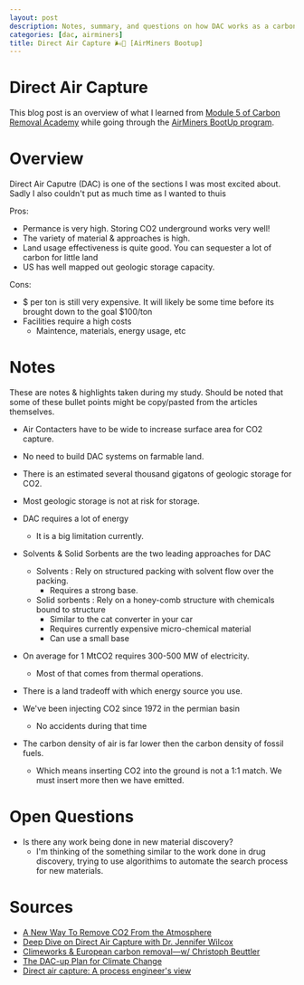 ```yaml
---
layout: post
description: Notes, summary, and questions on how DAC works as a carbon removal solution.
categories: [dac, airminers]
title: Direct Air Capture 🌬️🥅 [AirMiners Bootup]
---
```


# Direct Air Capture
This blog post is an overview of what I learned from [Module 5 of Carbon Removal Academy](http://climatechangeacademy.com/courses/carbon-removal/5) while going through the [AirMiners BootUp program](https://bootup.airminers.org/).

# Overview
Direct Air Caputre (DAC) is one of the sections I was most excited about. Sadly I also couldn't put as much time as I wanted to thuis

Pros:
- Permance is very high. Storing CO2 underground works very well!
- The variety of material & approaches is high. 
- Land usage effectiveness is quite good. You can sequester a lot of carbon for little land
- US has well mapped out geologic storage capacity. 

Cons:
- $ per ton is still very expensive. It will likely be some time before its brought down to the goal $100/ton
- Facilities require a high costs
    - Maintence, materials, energy usage, etc

# Notes
These are notes & highlights taken during my study. Should be noted that some of these bullet points might be copy/pasted from the articles themselves. 

- Air Contacters have to be wide to increase surface area for CO2 capture. 
- No need to build DAC systems on farmable land.
- There is an estimated several thousand gigatons of geologic storage for CO2.
- Most geologic storage is not at risk for storage.
- DAC requires a lot of energy
    - It is a big limitation currently.

- Solvents & Solid Sorbents are the two leading approaches for DAC
    - Solvents : Rely on structured packing with solvent flow over the packing.
        - Requires a strong base.
    - Solid sorbents : Rely on a honey-comb structure with chemicals bound to structure
        - Similar to the cat converter in your car
        - Requires currently expensive micro-chemical material
        - Can use a small base

- On average for 1 MtCO2 requires 300-500 MW of electricity. 
    - Most of that comes from thermal operations. 

- There is a land tradeoff with which energy source you use. 

- We've been injecting CO2 since 1972 in the permian basin
    - No accidents during that time

- The carbon density of air is far lower then the carbon density of fossil fuels.
    - Which means inserting CO2 into the ground is not a 1:1 match. We must insert more then we have emitted.

# Open Questions
- Is there any work being done in new material discovery? 
    - I'm thinking of the something similar to the work done in drug discovery, trying to use algorithims to automate the search process for new materials. 

# Sources
- [A New Way To Remove CO2 From the Atmosphere](https://www.ted.com/talks/jennifer_wilcox_a_new_way_to_remove_co2_from_the_atmosphere)
- [Deep Dive on Direct Air Capture with Dr. Jennifer Wilcox](https://www.youtube.com/watch?v=XguPodnZ7g0)
- [Climeworks & European carbon removal—w/ Christoph Beuttler](https://www.youtube.com/watch?v=KMdbjQuY9sE)
- [The DAC-up Plan for Climate Change](https://www.youtube.com/watch?v=sAcy3T9Aiuc)
- [Direct air capture: A process engineer's view](https://www.youtube.com/watch?v=9uRHKnQ3b5s)